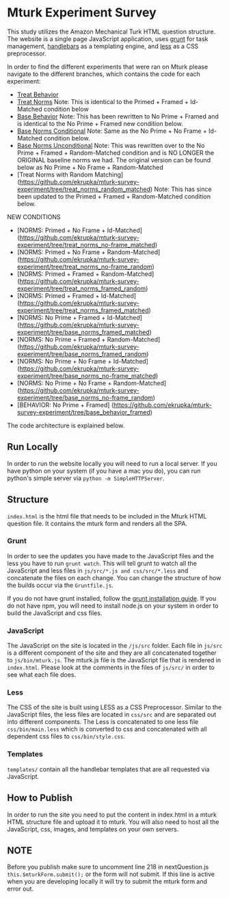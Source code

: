 # Mturk Experiment Survey
This study utilizes the Amazon Mechanical Turk HTML question structure. The website is a single page JavaScript application, uses [grunt](http://gruntjs.com/) for task management, [handlebars](http://handlebarsjs.com/) as a templating engine, and [less](http://lesscss.org/) as a CSS preprocessor. 

In order to find the different experiments that were ran on Mturk please navigate to the different branches, which contains the code for each experiment:

- [Treat Behavior](https://github.com/ekrupka/mturk-survey-experiment/tree/treat_behavior)
- [Treat Norms](https://github.com/ekrupka/mturk-survey-experiment/tree/treat_norms) Note: This is identical to the Primed + Framed + Id-Matched condition below
- [Base Behavior](https://github.com/ekrupka/mturk-survey-experiment/tree/base_behavior) Note: This has been rewritten to No Prime + Framed and is identical to the No Prime + Framed new condition below.
- [Base Norms Conditional](https://github.com/ekrupka/mturk-survey-experiment/tree/base_norms_conditional) Note: Same as the No Prime + No Frame + Id-Matched condition below.
- [Base Norms Unconditional](https://github.com/ekrupka/mturk-survey-experiment/tree/base_norms_unconditional) Note: This was rewritten over to the No Prime + Framed + Random-Matched condition and is NO LONGER the ORIGINAL baseline norms we had. The original version can be found below as No Prime + No Frame + Random-Matched
- [Treat Norms with Random Matching] (https://github.com/ekrupka/mturk-survey-experiment/tree/treat_norms_random_matched)
Note: This has since been updated to the Primed + Framed + Random-Matched condition below.

NEW CONDITIONS
- [NORMS: Primed + No Frame + Id-Matched] (https://github.com/ekrupka/mturk-survey-experiment/tree/treat_norms_no-frame_matched)
- [NORMS: Primed + No Frame + Random-Matched] (https://github.com/ekrupka/mturk-survey-experiment/tree/treat_norms_no-frame_random)
- [NORMS: Primed + Framed + Random-Matched] (https://github.com/ekrupka/mturk-survey-experiment/tree/treat_norms_framed_random)
- [NORMS: Primed + Framed + Id-Matched] (https://github.com/ekrupka/mturk-survey-experiment/tree/treat_norms_framed_matched)
- [NORMS: No Prime + Framed + Id-Matched] (https://github.com/ekrupka/mturk-survey-experiment/tree/base_norms_framed_matched)
- [NORMS: No Prime + Framed + Random-Matched] (https://github.com/ekrupka/mturk-survey-experiment/tree/base_norms_framed_random)
- [NORMS: No Prime + No Frame + Id-Matched] (https://github.com/ekrupka/mturk-survey-experiment/tree/base_norms_no-frame_matched)
- [NORMS: No Prime + No Frame + Random-Matched] (https://github.com/ekrupka/mturk-survey-experiment/tree/base_norms_no-frame_random)
- [BEHAVIOR: No Prime + Framed] (https://github.com/ekrupka/mturk-survey-experiment/tree/base_behavior_framed)


The code architecture is explained below.

## Run Locally 
In order to run the website locally you will need to run a local server. If you have python on your system (if you have a mac you do), you can run python's simple server via `python -m SimpleHTTPServer`.

## Structure
`index.html` is the html file that needs to be included in the Mturk HTML question file. It contains the mturk form and renders all the SPA.

### Grunt 
In order to see the updates you have made to the JavaScript files and the less you have to run `grunt watch`. This will tell grunt to watch all the JavaScript and less files in `js/src/*.js and css/src/*.less` and concatenate the files on each change. You can change the structure of how the builds occur via the `Gruntfile.js`.

If you do not have grunt installed, follow the [grunt installation guide](http://gruntjs.com/getting-started). If you do not have npm, you will need to install node.js on your system in order to build the JavaScript and css files. 

### JavaScript
The JavaScript on the site is located in the `/js/src` folder. Each file in `js/src` is a different component of the site and they are all concatenated together to `js/bin/mturk.js`. The mturk.js file is the JavaScript file that is rendered in `index.html`. Please look at the comments in the files of `js/src/` in order to see what each file does. 

### Less
The CSS of the site is built using LESS as a CSS Preprocessor. Similar to the JavaScript files, the less files are located in `css/src` and are separated out into different components. The Less is concatenated to one less file `css/bin/main.less` which is converted to css and concatenated with all dependent css files to `css/bin/style.css`.

### Templates
`templates/` contain all the handlebar templates that are all requested via JavaScript. 

## How to Publish
In order to run the site you need to put the content in index.html in a mturk HTML structure file and upload it to mturk. You will also need to host all the JavaScript, css, images, and templates on your own servers. 

## NOTE
Before you publish make sure to uncomment line 218 in nextQuestion.js `this.$mturkForm.submit();` or the form will not submit. If this line is active when you are developing locally it will try to submit the mturk form and error out.